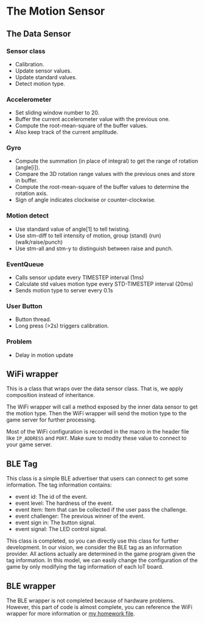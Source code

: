 # The Motion Sensor

## The Data Sensor

### Sensor class
- Calibration.
- Update sensor values.
- Update standard values.
- Detect motion type.

### Accelerometer
- Set sliding window number to 20.
- Buffer the current accelerometer value with the previous one.
- Compute the root-mean-square of the buffer values.
- Also keep track of the current amplitude.

### Gyro
- Compute the summation (in place of integral) to get the range of rotation (angle[i]).
- Compare the 3D rotation range values with the previous ones and store in buffer.
- Compute the root-mean-square of the buffer values to determine the rotation axis.
- Sign of angle indicates clockwise or counter-clockwise.

### Motion detect
- Use standard value of angle[1] to tell twisting.
- Use stm-diff to tell intensity of motion, group (stand) (run) (walk/raise/punch)
- Use stm-all and stm-y to distinguish between raise and punch.

### EventQueue
- Calls sensor update every TIMESTEP interval (1ms)
- Calculate std values motion type every STD-TIMESTEP interval (20ms)
- Sends motion type to server every 0.1s

### User Button
- Button thread.
- Long press (>2s) triggers calibration.

### Problem
- Delay in motion update

## WiFi wrapper
This is a class that wraps over the data sensor class. That is, we apply composition instead of inheritance.

The WiFi wrapper will call a method exposed by the inner data sensor to get the motion type. Then the WiFi wrapper will send the motion type to the game server for further processing.

Most of the WiFi configuration is recorded in the macro in the header file like `IP_ADDRESS` and `PORT`. Make sure to modity these value to connect to your game server.

## BLE Tag
This class is a simple BLE advertiser that users can connect to get some information. 
The tag information contains:
- event id: The id of the event.
- event level: The hardness of the event.
- event item: Item that can be collected if the user pass the challenge.
- event challenger: The previous winner of the event.
- event sign in: The button signal.
- event signal: The LED control signal.

This class is completed, so you can directly use this class for further development. In our vision, we consider the BLE tag as an information provider. All actions actually are determined in the game program given the tag information. In this model, we can easily change the configuration of the game by only modifying the tag information of each IoT board.

## BLE wrapper
The BLE wrapper is not completed because of hardware problems. However, this part of code is almost complete, you can reference the WiFi wrapper for more information or [my homework file](https://github.com/woodcutter-eric/embedded-system-lab/blob/main/BLE_GattServer_CharacteristicUpdates/source/main.cpp).